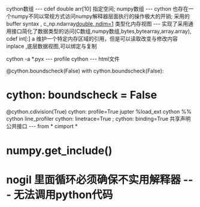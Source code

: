 cython数组 --- cdef double arr[10] 指定空间;
numpy数组 --- cython 也存在一个numpy不同以常规方式访问numpy解释器层面执行的操作极大的开销; 采用的buffer syntax , c_np.ndarray[double, ndim=1](数据类型)
类型化内存视图 --- 实现了采用通用接口简化了数据类型的访问(C数组,numpy数组,bytes,bytearray,array.array), cdef int[:] a
维护一个特定内存区域的引用，但是可以读取改变与修改内容inplace ,底层数据视图,可以绑定与复制

cython -a *.pyx --- profile cython --- html文件

@cython.boundscheck(False)
with cython.boundscheck(False):
# cython: boundscheck = False
@cython.cdivision(True)
cython: profile=True
jupter %load_ext cython
%% cython
line_profiler cython: linetrace=True ; cython: binding=True
共享声明 公共接口 --- from * cimport *
# numpy.get_include()
# nogil 里面循环必须确保不实用解释器 --- 无法调用python代码
